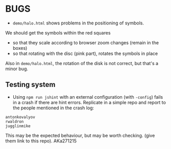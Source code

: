 # BUGS

- `demo/halo.html` shows problems in the positioning of symbols. 

We should get the symbols within the red squares

- so that they scale according to browser zoom changes (remain in the boxes)
- so that rotating with the disc (pink part), rotates the symbols in place

Also in `demo/halo.html`, the rotation of the disk is not correct, but that's a 
minor bug.


## Testing system

- Using `npm run jshint` with an external configuration (with `-config`) fails in a crash if there are hint errors. Replicate in a simple repo and report to the people mentioned in the crash log:

```
antonkovalyov
rwaldron
jugglinmike
```

This may be the expected behaviour, but may be worth checking. (give them link to this repo). AKa271215

<br />
